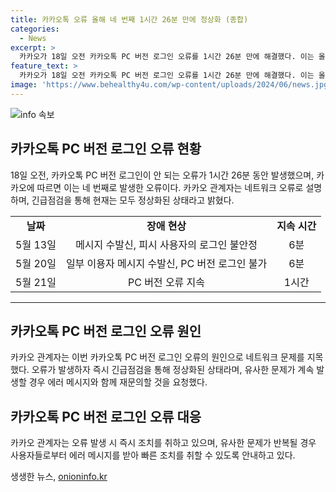 ```yaml
---
title: 카카오톡 오류 올해 네 번째 1시간 26분 만에 정상화 (종합)
categories:
  - News
excerpt: >
  카카오가 18일 오전 카카오톡 PC 버전 로그인 오류를 1시간 26분 만에 해결했다. 이는 올해 네 번째로, 네트워크 문제로 발생한 오류인데, 이용자들은 로그인 실패와 메시지 송수신 불가 등 불편을 겪었다. 카카오는 유사 문제 발생 시 기재해 재문의할 것을 요청했다. 이러한 오류는 이번이 네 번째로, 지속적으로 발생하고 있으며, 이용자들은 불편을 겪고 있다. (150자)
feature_text: >
  카카오가 18일 오전 카카오톡 PC 버전 로그인 오류를 1시간 26분 만에 해결했다. 이는 올해 네 번째로, 네트워크 문제로 발생한 오류인데, 이용자들은 로그인 실패와 메시지 송수신 불가 등 불편을 겪었다. 카카오는 유사 문제 발생 시 기재해 재문의할 것을 요청했다. 이러한 오류는 이번이 네 번째로, 지속적으로 발생하고 있으며, 이용자들은 불편을 겪고 있다. (150자)
image: 'https://www.behealthy4u.com/wp-content/uploads/2024/06/news.jpg'
---
```


<p><img src="https://www.behealthy4u.com/wp-content/uploads/2024/06/news.jpg" alt="info 속보" /></p>

<h2 data-ke-size="size26">카카오톡 PC 버전 로그인 오류 현황</h2>

<p data-ke-size="size16">18일 오전, 카카오톡 PC 버전 로그인이 안 되는 오류가 1시간 26분 동안 발생했으며, 카카오에 따르면 이는 네 번째로 발생한 오류이다. 카카오 관계자는 네트워크 오류로 설명하며, 긴급점검을 통해 현재는 모두 정상화된 상태라고 밝혔다.</p>

<table>
  <tbody>
    <tr>
      <td style="text-align: center; height: 17px;"><b>날짜</b></td>
      <td style="text-align: center; height: 17px;"><b>장애 현상</b></td>
      <td style="text-align: center; height: 17px;"><b>지속 시간</b></td>
    </tr>
    <tr>
      <td style="text-align: center; height: 17px;">5월 13일</td>
      <td style="text-align: center; height: 17px;">메시지 수발신, 피시 사용자의 로그인 불안정</td>
      <td style="text-align: center; height: 17px;">6분</td>
    </tr>
    <tr>
      <td style="text-align: center; height: 17px;">5월 20일</td>
      <td style="text-align: center; height: 17px;">일부 이용자 메시지 수발신, PC 버전 로그인 불가</td>
      <td style="text-align: center; height: 17px;">6분</td>
    </tr>
    <tr>
      <td style="text-align: center; height: 17px;">5월 21일</td>
      <td style="text-align: center; height: 17px;">PC 버전 오류 지속</td>
      <td style="text-align: center; height: 17px;">1시간</td>
    </tr>
  </tbody>
</table>

<hr>

<h2 data-ke-size="size26">카카오톡 PC 버전 로그인 오류 원인</h2>

<p data-ke-size="size16">카카오 관계자는 이번 카카오톡 PC 버전 로그인 오류의 원인으로 네트워크 문제를 지목했다. 오류가 발생하자 즉시 긴급점검을 통해 정상화된 상태라며, 유사한 문제가 계속 발생할 경우 에러 메시지와 함께 재문의할 것을 요청했다.</p>

<h2 data-ke-size="size26">카카오톡 PC 버전 로그인 오류 대응</h2>

<p data-ke-size="size16">카카오 관계자는 오류 발생 시 즉시 조치를 취하고 있으며, 유사한 문제가 반복될 경우 사용자들로부터 에러 메시지를 받아 빠른 조치를 취할 수 있도록 안내하고 있다.</p>
생생한 뉴스, <a href="https://onioninfo.kr" rel="dofollow">onioninfo.kr</a>


